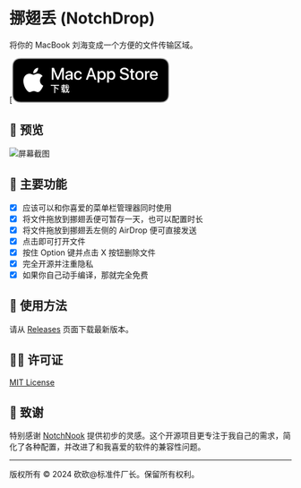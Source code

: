 # 挪翅丢 (NotchDrop)

将你的 MacBook 刘海变成一个方便的文件传输区域。

[![App Store Icon](./Download_on_the_Mac_App_Store_Badge_CNSC_RGB_blk_092917.svg)

## 👀 预览

![屏幕截图](../../截屏2024-07-08%2003.14.34.png)

## 🌟 主要功能

- [x] 应该可以和你喜爱的菜单栏管理器同时使用
- [x] 将文件拖放到挪翅丢便可暂存一天，也可以配置时长
- [x] 将文件拖放到挪翅丢左侧的 AirDrop 便可直接发送
- [x] 点击即可打开文件
- [x] 按住 Option 键并点击 X 按钮删除文件
- [x] 完全开源并注重隐私
- [x] 如果你自己动手编译，那就完全免费

## 🚀 使用方法

请从 [Releases](https://github.com/Lakr233/NotchDrop/releases) 页面下载最新版本。

## 🧑‍⚖️ 许可证

[MIT License](./LICENSE)

## 🥰 致谢

特别感谢 [NotchNook](https://lo.cafe/notchnook) 提供初步的灵感。这个开源项目更专注于我自己的需求，简化了各种配置，并改进了和我喜爱的软件的兼容性问题。

---

版权所有 © 2024 砍砍@标准件厂长。保留所有权利。
